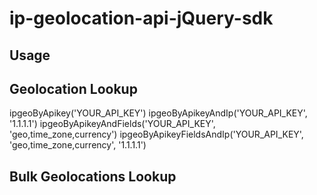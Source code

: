 # ip-geolocation-api-jQuery-sdk
## Usage
<script src="https://ipgeolocation.io/sdk/jquery/index.js"></script>
## Geolocation Lookup

ipgeoByApikey('YOUR_API_KEY')
ipgeoByApikeyAndIp('YOUR_API_KEY', '1.1.1.1')
ipgeoByApikeyAndFields('YOUR_API_KEY', 'geo,time_zone,currency')
ipgeoByApikeyFieldsAndIp('YOUR_API_KEY', 'geo,time_zone,currency', '1.1.1.1')

## Bulk Geolocations Lookup
